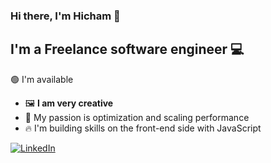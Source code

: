 ### Hi there, I'm Hicham 👋

## I'm a Freelance software engineer 💻

🟢 I'm available

- 🖼️ **I am very creative**
- 🚀 My passion is optimization and scaling performance
- 🔥 I'm building skills on the front-end side with JavaScript


<div align="left">
  <a href="https://www.linkedin.com/in/hichamzarrouk/">
    <img
      src="https://img.shields.io/static/v1?logo=linkedin&style=flat-square&color=0072b1&label=LinkedIn&message=%E2%98%86"
      alt="LinkedIn"
    />
  </a>
</div>
